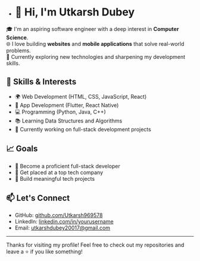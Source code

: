- # 👋 Hi, I'm Utkarsh Dubey

🎓 I'm an aspiring software engineer with a deep interest in **Computer Science**.  
🌐 I love building **websites** and **mobile applications** that solve real-world problems.  
🚀 Currently exploring new technologies and sharpening my development skills.

## 🔧 Skills & Interests

- 🌍 Web Development (HTML, CSS, JavaScript, React)
- 📱 App Development (Flutter, React Native)
- 💻 Programming (Python, Java, C++)
- 📚 Learning Data Structures and Algorithms
- 🌱 Currently working on full-stack development projects

## 📈 Goals

- 🔭 Become a proficient full-stack developer
- 💼 Get placed at a top tech company
- 🧠 Build meaningful tech projects

## 📫 Let's Connect

- GitHub: [github.com/Utkarsh969578](https://github.com/Utkarsh969578)
- LinkedIn: [linkedin.com/in/yourusername](https://linkedin.com/in/yourusername)
- Email: utkarshdubey20017@gmail.com

---

Thanks for visiting my profile! Feel free to check out my repositories and leave a ⭐️ if you like something!

